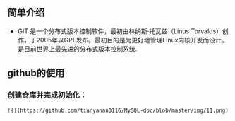 ## 简单介绍
* GIT 是一个分布式版本控制软件，最初由林纳斯·托瓦兹（Linus Torvalds）创作，于2005年以GPL发布。最初目的是为更好地管理Linux内核开发而设计。是目前世界上最先进的分布式版本控制系统.

## github的使用
### 创建仓库并完成初始化：
    !{}(https://github.com/tianyanan0116/MySQL-doc/blob/master/img/11.png)
